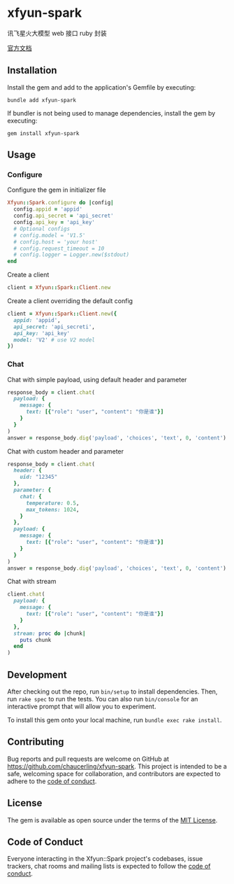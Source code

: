 # xfyun-spark

讯飞星火大模型 web 接口 ruby 封装

[官方文档](https://www.xfyun.cn/doc/spark/Web.html)

## Installation

Install the gem and add to the application's Gemfile by executing:

`bundle add xfyun-spark`

If bundler is not being used to manage dependencies, install the gem by executing:

`gem install xfyun-spark`

## Usage

### Configure

Configure the gem in initializer file

```ruby
Xfyun::Spark.configure do |config|
  config.appid = 'appid'
  config.api_secret = 'api_secret'
  config.api_key = 'api_key'
  # Optional configs
  # config.model = 'V1.5'
  # config.host = 'your host'
  # config.request_timeout = 10
  # config.logger = Logger.new($stdout)
end
```

Create a client

```ruby
client = Xfyun::Spark::Client.new
```

Create a client overriding the default config

```ruby
client = Xfyun::Spark::Client.new({
  appid: 'appid',
  api_secret: 'api_secreti',
  api_key: 'api_key'
  model: 'V2' # use V2 model
})
```

### Chat

Chat with simple payload, using default header and parameter

```ruby
response_body = client.chat(
  payload: {
    message: {
      text: [{"role": "user", "content": "你是谁"}]
    }
  }
)
answer = response_body.dig('payload', 'choices', 'text', 0, 'content')
```

Chat with custom header and parameter

```ruby
response_body = client.chat(
  header: {
    uid: "12345"
  },
  parameter: {
    chat: {
      temperature: 0.5,
      max_tokens: 1024,
    }
  },
  payload: {
    message: {
      text: [{"role": "user", "content": "你是谁"}]
    }
  }
)
answer = response_body.dig('payload', 'choices', 'text', 0, 'content')
```

Chat with stream

```ruby
client.chat(
  payload: {
    message: {
      text: [{"role": "user", "content": "你是谁"}]
    }
  },
  stream: proc do |chunk|
    puts chunk
  end
)
```

## Development

After checking out the repo, run `bin/setup` to install dependencies. Then, run `rake spec` to run the tests. You can also run `bin/console` for an interactive prompt that will allow you to experiment.

To install this gem onto your local machine, run `bundle exec rake install`.

## Contributing

Bug reports and pull requests are welcome on GitHub at <https://github.com/chaucerling/xfyun-spark>. This project is intended to be a safe, welcoming space for collaboration, and contributors are expected to adhere to the [code of conduct](https://github.com/chaucerling/xfyun-spark/blob/master/CODE_OF_CONDUCT.md).

## License

The gem is available as open source under the terms of the [MIT License](https://opensource.org/licenses/MIT).

## Code of Conduct

Everyone interacting in the Xfyun::Spark project's codebases, issue trackers, chat rooms and mailing lists is expected to follow the [code of conduct](https://github.com/chaucerling/xfyun-spark/blob/master/CODE_OF_CONDUCT.md).
